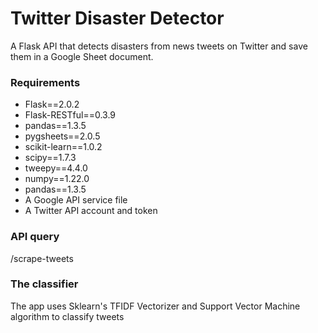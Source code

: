 # Twitter Disaster Detector
A Flask API that detects disasters from news tweets on Twitter and save them in a Google Sheet document.

### Requirements
- Flask==2.0.2
- Flask-RESTful==0.3.9
- pandas==1.3.5
- pygsheets==2.0.5
- scikit-learn==1.0.2
- scipy==1.7.3
- tweepy==4.4.0
- numpy==1.22.0
- pandas==1.3.5
- A Google API service file
- A Twitter API account and token
### API query

/scrape-tweets
  
### The classifier
The app uses Sklearn's TFIDF Vectorizer and Support Vector Machine algorithm to classify tweets
